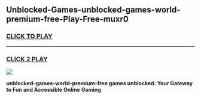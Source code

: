 
## Unblocked-Games-unblocked-games-world-premium-free-Play-Free-muxr0
<h3>
<a href="https://premium76.site?title=unblocked-games-world-premium-free&ref=21A">CLICK TO PLAY</a></h3>
<hr>

<h3>
<a href="https://premium76.site?title=unblocked-games-world-premium-free&ref=21A">CLICK 2 PLAY</a>
  
</h3>

<a href="https://premium76.site?title=unblocked-games-world-premium-free&ref=21A"><img src="https://clearcache.store/games.png"></a>


**unblocked-games-world-premium-free games unblocked: Your Gateway to Fun and Accessible Online Gaming**
